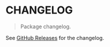# CHANGELOG

> Package changelog.

See [GitHub Releases](https://github.com/stdlib-js/datasets-female-first-names-en/releases) for the changelog.